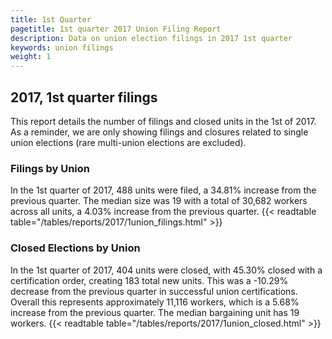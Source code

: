 ```yaml
---
title: 1st Quarter 
pagetitle: 1st quarter 2017 Union Filing Report
description: Data on union election filings in 2017 1st quarter 
keywords: union filings
weight: 1
---
```


## 2017, 1st quarter filings

This report details the number of filings and closed units in the 1st of 2017. As a reminder, we are only showing filings and closures related to single union elections (rare multi-union elections are excluded).

### Filings by Union
In the 1st quarter of 2017, 488 units were filed, a 34.81% increase from the previous quarter. The median size was 19 with a total of 30,682 workers across all units, a 4.03% increase from the previous quarter.
{{< readtable table="/tables/reports/2017/1union_filings.html" >}}

### Closed Elections by Union
In the 1st quarter of 2017, 404 units were closed, with 45.30% closed with a certification order, creating 183 total new units. This was a -10.29% decrease from the previous quarter in successful union certifications. Overall this represents approximately 11,116 workers, which is a 5.68% increase from the previous quarter. The median bargaining unit has 19 workers.
{{< readtable table="/tables/reports/2017/1union_closed.html" >}}
